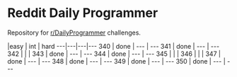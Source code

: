 # Reddit Daily Programmer
Repository for [r/DailyProgrammer](https://www.reddit.com/r/dailyprogrammer) challenges.

   |easy | int | hard
---|---|---|---
340 | done | --- | ---
341 | done | --- | ---
342 |  |  | 
343 | done | --- | ---
344 | done | --- | ---
345 |  |  | 
346 |  |  | 
347 | done | --- | ---
348 | done | --- | ---
349 | done | --- | ---
350 | done | --- | ---